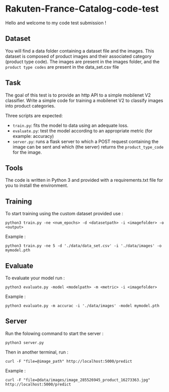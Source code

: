 # Rakuten-France-Catalog-code-test

Hello and welcome to my code test submission !

## Dataset

You will find a data folder containing a dataset file and the images.
This dataset is composed of product images and their associated category (product type code).
The images are present in the images folder, and the `product type codes` are present in the data_set.csv file

## Task

The goal of this test is to provide an http API to a simple mobilenet V2 classifier.
Write a simple code for training a mobilenet V2 to classify images into product categories.

Three scripts are expected:
- `train.py`: fits the model to data using an adequate loss. 
- `evaluate.py`: test the model according to an appropriate metric (for example: accuracy)
- `server.py`: runs a flask server to which a POST request containing the image can be sent and which (the server) returns the  `product_type_code` for the image.

## Tools

The code is written in Python 3 and provided with a requirements.txt file for you to install the environment.

## Training

To start training using the custom dataset provided use : 
```console
python3 train.py -ne <num_epochs> -d <datasetpath> -i <imagefolder> -o <output> 
```

Example : 
```console
python3 train.py -ne 5 -d './data/data_set.csv' -i './data/images' -o mymodel.pth
```

## Evaluate

To evaluate your model run : 

```console
python3 evaluate.py -model <modelpath> -m <metric> -i <imagefolder>
```

Example :

```console
python3 evaluate.py -m accurac -i './data/images' -model mymodel.pth
```

## Server

Run the folowing command to start the server : 
```console
python3 server.py
```

Then in another terminal, run : 

```console
curl -F "file=@image_path" http://localhost:5000/predict
```

Example : 

```console
curl -F "file=@data/images/image_285526945_product_16273363.jpg" http://localhost:5000/predict
```
